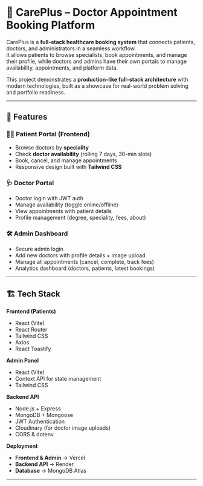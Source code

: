 # 🏥 CarePlus – Doctor Appointment Booking Platform

CarePlus is a **full-stack healthcare booking system** that connects patients, doctors, and administrators in a seamless workflow.  
It allows patients to browse specialists, book appointments, and manage their profile, while doctors and admins have their own portals to manage availability, appointments, and platform data.

This project demonstrates a **production-like full-stack architecture** with modern technologies, built as a showcase for real-world problem solving and portfolio readiness.

---

## 🚀 Features

### 👩‍⚕️ Patient Portal (Frontend)

- Browse doctors by **speciality**
- Check **doctor availability** (rolling 7 days, 30-min slots)
- Book, cancel, and manage appointments
- Responsive design built with **Tailwind CSS**

### 🩺 Doctor Portal

- Doctor login with JWT auth
- Manage availability (toggle online/offline)
- View appointments with patient details
- Profile management (degree, speciality, fees, about)

### 🛠 Admin Dashboard

- Secure admin login
- Add new doctors with profile details + image upload
- Manage all appointments (cancel, complete, track fees)
- Analytics dashboard (doctors, patients, latest bookings)

---

## 🏗 Tech Stack

**Frontend (Patients)**

- React (Vite)
- React Router
- Tailwind CSS
- Axios
- React Toastify

**Admin Panel**

- React (Vite)
- Context API for state management
- Tailwind CSS

**Backend API**

- Node.js + Express
- MongoDB + Mongoose
- JWT Authentication
- Cloudinary (for doctor image uploads)
- CORS & dotenv

**Deployment**

- **Frontend & Admin** → Vercel
- **Backend API** → Render
- **Database** → MongoDB Atlas

---
